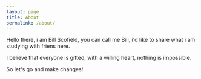 ```yaml
---
layout: page
title: About
permalink: /about/
---
```


Hello there, i am Bill Scofield, you can call me Bill, i'd like to share what i am studying with friens here.

I believe that everyone is gifted, with a willing heart, nothing is impossible.

So let's go and make changes!
